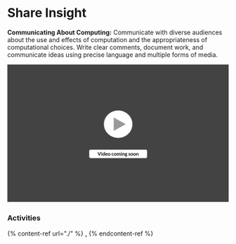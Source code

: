 # Share Insight

**Communicating About Computing:** Communicate with diverse audiences about the use and effects of computation and the appropriateness of computational choices. Write clear comments, document work, and communicate ideas using precise language and multiple forms of media.

![](<../../.gitbook/assets/vidComing (3).png>)

### Activities

{% content-ref url="./" %}
[.](./)
{% endcontent-ref %}
